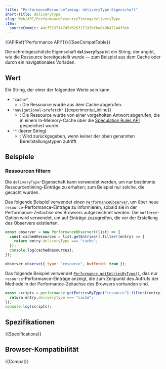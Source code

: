```yaml
---
title: "PerformanceResourceTiming: deliveryType-Eigenschaft"
short-title: deliveryType
slug: Web/API/PerformanceResourceTiming/deliveryType
l10n:
  sourceCommit: 44cf523714745d626317192bfbe849b47144f3ab
---
```


{{APIRef("Performance API")}}{{SeeCompatTable}}

Die schreibgeschützte Eigenschaft **`deliveryType`** ist ein String, der angibt, wie die Ressource bereitgestellt wurde — zum Beispiel aus dem Cache oder durch ein navigationales Vorladen.

## Wert

Ein String, der einer der folgenden Werte sein kann:

- `"cache"`
  - : Die Ressource wurde aus dem Cache abgerufen.
- `"navigational-prefetch"` {{experimental_inline}}
  - : Die Ressource wurde von einer vorgeholten Antwort abgerufen, die in einem In-Memory-Cache über die [Speculation Rules API](/de/docs/Web/API/Speculation_Rules_API) gespeichert wurde.
- `""` (leerer String)
  - : Wird zurückgegeben, wenn keiner der oben genannten Bereitstellungstypen zutrifft.

## Beispiele

### Ressourcen filtern

Die `deliveryType`-Eigenschaft kann verwendet werden, um nur bestimmte Ressourcentiming-Einträge zu erhalten; zum Beispiel nur solche, die gecacht wurden.

Das folgende Beispiel verwendet einen [`PerformanceObserver`](/de/docs/Web/API/PerformanceObserver), um über neue `resource`-Performance-Einträge zu informieren, sobald sie in der Performance-Zeitachse des Browsers aufgezeichnet werden. Die `buffered`-Option wird verwendet, um auf Einträge zuzugreifen, die vor der Erstellung des Observers existierten.

```js
const observer = new PerformanceObserver((list) => {
  const cachedResources = list.getEntries().filter((entry) => {
    return entry.deliveryType === "cache";
  });
  console.log(cachedResources);
});

observer.observe({ type: "resource", buffered: true });
```

Das folgende Beispiel verwendet [`Performance.getEntriesByType()`](/de/docs/Web/API/Performance/getEntriesByType), das nur `resource`-Performance-Einträge anzeigt, die zum Zeitpunkt des Aufrufs der Methode in der Performance-Zeitachse des Browsers vorhanden sind.

```js
const scripts = performance.getEntriesByType("resource").filter((entry) => {
  return entry.deliveryType === "cache";
});
console.log(scripts);
```

## Spezifikationen

{{Specifications}}

## Browser-Kompatibilität

{{Compat}}

